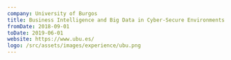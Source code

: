```yaml
---
company: University of Burgos
title: Business Intelligence and Big Data in Cyber-Secure Environments
fromDate: 2018-09-01
toDate: 2019-06-01
website: https://www.ubu.es/
logo: /src/assets/images/experience/ubu.png
---
```

